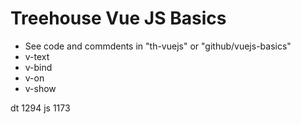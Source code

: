 # Treehouse Vue JS Basics

- See code and commdents in "th-vuejs" or "github/vuejs-basics"
- v-text
- v-bind
- v-on
- v-show


dt 1294
js 1173
